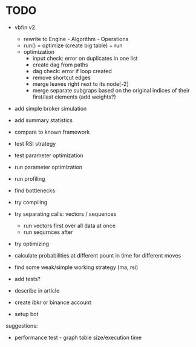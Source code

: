 # TODO

- vbfin v2
  - rewrite to Engine - Algorithm - Operations
  - run() = optimize (create big table) + run
  - optimization
    - input check: error on duplicates in one list
    - create dag from paths
    - dag check: error if loop created
    - remove shortcut edges
    - merge leaves right next to its node[-2]
    - merge separate subgraps based on the original indices of their first/last elements (add weights?)

- add simple broker simulation
- add summary statistics
- compare to known framework

- test RSI strategy
- test parameter optimization
- run parameter optimization

- run profiling
- find bottlenecks
- try compiling
- try separating calls: vectors / sequences
  - run vectors first over all data at once
  - run sequrnces after
- try optimizing

- calculate probabilities at different pount in time for different moves

- find some weak/simple working strategy (ma, rsi)

- add tests?

- describe in article
- create ibkr or binance account
- setup bot

suggestions:

- performance test - graph table size/execution time
